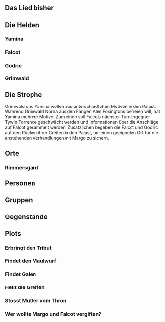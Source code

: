 ## Das Lied bisher



## Die Helden

### Yamina

### Falcot

### Godric

### Grimwald

## Die Strophe
Grimwald und Yamina wollen aus unterschiedlichen Motiven in den Palast. Während Grimwald Norna aus den Fängen Alen Foxingtons befreien will, hat Yamina mehrere Motive: Zum einen soll Falcots nächster Turniergegner Tywin Torrence geschwächt werden und Informationen über die Anschläge auf Falcot gesammelt werden.
Zusätzlichen begeben die Falcot und Godric auf den Rücken ihrer Greifen in den Palast, um einen geeigneten Ort für die anstehenden Verhandlungen mit Margo zu sichern.


## Orte

### Rimmersgard

## Personen

## Gruppen

## Gegenstände

## Plots

### Erbringt den Tribut

### Findet den Maulwurf

### Findet Galen

### Heilt die Greifen

### Stosst Mutter vom Thron

### Wer wollte Margo und Falcot vergiften?



